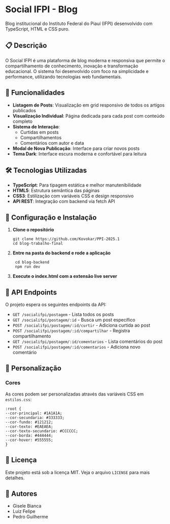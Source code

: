 # Social IFPI - Blog

Blog institucional do Instituto Federal do Piauí (IFPI) desenvolvido com TypeScript, HTML e CSS puro.

## 📋 Descrição

O Social IFPI é uma plataforma de blog moderna e responsiva que permite o compartilhamento de conhecimento, inovação e transformação educacional. O sistema foi desenvolvido com foco na simplicidade e performance, utilizando tecnologias web fundamentais.

## 🚀 Funcionalidades

- **Listagem de Posts**: Visualização em grid responsivo de todos os artigos publicados
- **Visualização Individual**: Página dedicada para cada post com conteúdo completo
- **Sistema de Interação**:
  - Curtidas em posts
  - Compartilhamentos
  - Comentários com autor e data
- **Modal de Nova Publicação**: Interface para criar novos posts
- **Tema Dark**: Interface escura moderna e confortável para leitura

## 🛠️ Tecnologias Utilizadas

- **TypeScript**: Para tipagem estática e melhor manutenibilidade
- **HTML5**: Estrutura semântica das páginas
- **CSS3**: Estilização com variáveis CSS e design responsivo
- **API REST**: Integração com backend via fetch API

## 🔧 Configuração e Instalação

1. **Clone o repositório**

   ```
   git clone https://github.com/Kovokar/PPI-2025.1
   cd blog-trabalho-final
   ```

2. **Entre na pasta do backend e rode a aplicação**

   ```
    cd blog-backend
    npm run dev

   ```

3. **Execute o index.html com a extensão live server**

## 📡 API Endpoints

O projeto espera os seguintes endpoints da API:

- `GET /socialifpi/postagem` - Lista todos os posts
- `GET /socialifpi/postagem/:id` - Busca um post específico
- `POST /socialifpi/postagem/:id/curtir` - Adiciona curtida ao post
- `POST /socialifpi/postagem/:id/compartilhar` - Registra compartilhamento
- `GET /socialifpi/postagem/:id/comentarios` - Lista comentários do post
- `POST /socialifpi/postagem/:id/comentarios` - Adiciona novo comentário

## 🎨 Personalização

### Cores

As cores podem ser personalizadas através das variáveis CSS em `estilos.css`:

```
:root {
--cor-principal: #1A1A1A;
--cor-secundaria: #333333;
--cor-fundo: #121212;
--cor-texto: #EAEAEA;
--cor-texto-secundario: #CCCCCC;
--cor-borda: #444444;
--cor-hover: #555555;
}
```

## 📄 Licença

Este projeto está sob a licença MIT. Veja o arquivo `LICENSE` para mais detalhes.

## 👥 Autores

- Gisele Bianca
- Luiz Felipe
- Pedro Guilherme
